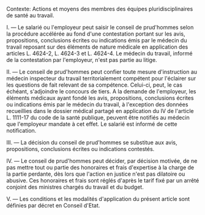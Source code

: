 Contexte: Actions et moyens des membres des équipes pluridisciplinaires de santé au travail.

I. — Le salarié ou l'employeur peut saisir le conseil de prud'hommes selon la procédure accélérée au fond d'une contestation portant sur les avis, propositions, conclusions écrites ou indications émis par le médecin du travail reposant sur des éléments de nature médicale en application des articles L. 4624-2, L. 4624-3 et L. 4624-4. Le médecin du travail, informé de la contestation par l'employeur, n'est pas partie au litige.

II. — Le conseil de prud'hommes peut confier toute mesure d'instruction au médecin inspecteur du travail territorialement compétent pour l'éclairer sur les questions de fait relevant de sa compétence. Celui-ci, peut, le cas échéant, s'adjoindre le concours de tiers. A la demande de l'employeur, les éléments médicaux ayant fondé les avis, propositions, conclusions écrites ou indications émis par le médecin du travail, à l'exception des données recueillies dans le dossier médical partagé en application du IV de l'article L. 1111-17 du code de la santé publique, peuvent être notifiés au médecin que l'employeur mandate à cet effet. Le salarié est informé de cette notification.

III. — La décision du conseil de prud'hommes se substitue aux avis, propositions, conclusions écrites ou indications contestés.

IV. — Le conseil de prud'hommes peut décider, par décision motivée, de ne pas mettre tout ou partie des honoraires et frais d'expertise à la charge de la partie perdante, dès lors que l'action en justice n'est pas dilatoire ou abusive. Ces honoraires et frais sont réglés d'après le tarif fixé par un arrêté conjoint des ministres chargés du travail et du budget.

V. — Les conditions et les modalités d'application du présent article sont définies par décret en Conseil d'Etat.
